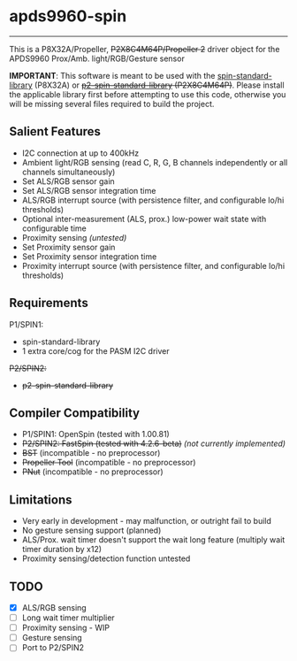 # apds9960-spin 
---------------

This is a P8X32A/Propeller, ~~P2X8C4M64P/Propeller 2~~ driver object for the APDS9960 Prox/Amb. light/RGB/Gesture sensor

**IMPORTANT**: This software is meant to be used with the [spin-standard-library](https://github.com/avsa242/spin-standard-library) (P8X32A) or ~~[p2-spin-standard-library](https://github.com/avsa242/p2-spin-standard-library) (P2X8C4M64P)~~. Please install the applicable library first before attempting to use this code, otherwise you will be missing several files required to build the project.

## Salient Features

* I2C connection at up to 400kHz
* Ambient light/RGB sensing (read C, R, G, B channels independently or all channels simultaneously)
* Set ALS/RGB sensor gain
* Set ALS/RGB sensor integration time
* ALS/RGB interrupt source (with persistence filter, and configurable lo/hi thresholds)
* Optional inter-measurement (ALS, prox.) low-power wait state with configurable time
* Proximity sensing _(untested)_
* Set Proximity sensor gain
* Set Proximity sensor integration time
* Proximity interrupt source (with persistence filter, and configurable lo/hi thresholds)

## Requirements

P1/SPIN1:
* spin-standard-library
* 1 extra core/cog for the PASM I2C driver

~~P2/SPIN2:~~
* ~~p2-spin-standard-library~~

## Compiler Compatibility

* P1/SPIN1: OpenSpin (tested with 1.00.81)
* ~~P2/SPIN2: FastSpin (tested with 4.2.6-beta)~~ _(not currently implemented)_
* ~~BST~~ (incompatible - no preprocessor)
* ~~Propeller Tool~~ (incompatible - no preprocessor)
* ~~PNut~~ (incompatible - no preprocessor)

## Limitations

* Very early in development - may malfunction, or outright fail to build
* No gesture sensing support (planned)
* ALS/Prox. wait timer doesn't support the wait long feature (multiply wait timer duration by x12)
* Proximity sensing/detection function untested

## TODO

- [x] ALS/RGB sensing
- [ ] Long wait timer multiplier
- [ ] Proximity sensing - WIP
- [ ] Gesture sensing
- [ ] Port to P2/SPIN2
